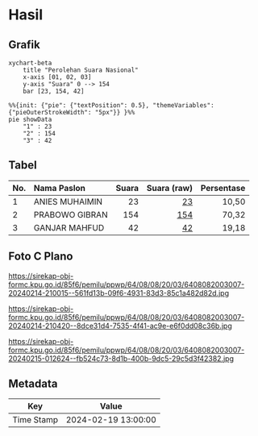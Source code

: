 # Hasil

## Grafik

```mermaid
xychart-beta
    title "Perolehan Suara Nasional"
    x-axis [01, 02, 03]
    y-axis "Suara" 0 --> 154
    bar [23, 154, 42]
```

```mermaid
%%{init: {"pie": {"textPosition": 0.5}, "themeVariables": {"pieOuterStrokeWidth": "5px"}} }%%
pie showData
    "1" : 23
    "2" : 154
    "3" : 42
```

## Tabel

| No. | Nama Paslon    | Suara | Suara (raw) | Persentase |
|:--- |:-------------- | -----:| -----------:| ----------:|
| 1   | ANIES MUHAIMIN | 23    | [23][p-1]   | 10,50      |
| 2   | PRABOWO GIBRAN | 154   | [154][p-2]  | 70,32      |
| 3   | GANJAR MAHFUD  | 42    | [42][p-3]   | 19,18      |


[p-1]: https://github.com/gigit-pemilu/pemilu-2024/blob/main/pilpres/hitung-suara/sub/64-kalimantan-timur/sub/08-kutai-timur/sub/08-kombeng/sub/2003-sukamaju/sub/007-tps/sub/paslon-1.txt
[p-2]: https://github.com/gigit-pemilu/pemilu-2024/blob/main/pilpres/hitung-suara/sub/64-kalimantan-timur/sub/08-kutai-timur/sub/08-kombeng/sub/2003-sukamaju/sub/007-tps/sub/paslon-2.txt
[p-3]: https://github.com/gigit-pemilu/pemilu-2024/blob/main/pilpres/hitung-suara/sub/64-kalimantan-timur/sub/08-kutai-timur/sub/08-kombeng/sub/2003-sukamaju/sub/007-tps/sub/paslon-3.txt

## Foto C Plano

https://sirekap-obj-formc.kpu.go.id/85f6/pemilu/ppwp/64/08/08/20/03/6408082003007-20240214-210015--561fd13b-09f6-4931-83d3-85c1a482d82d.jpg

https://sirekap-obj-formc.kpu.go.id/85f6/pemilu/ppwp/64/08/08/20/03/6408082003007-20240214-210420--8dce31d4-7535-4f41-ac9e-e6f0dd08c36b.jpg

https://sirekap-obj-formc.kpu.go.id/85f6/pemilu/ppwp/64/08/08/20/03/6408082003007-20240215-012624--fb524c73-8d1b-400b-9dc5-29c5d3f42382.jpg


## Metadata

| Key        | Value               |
| ---------- | ------------------- |
| Time Stamp | 2024-02-19 13:00:00 |



